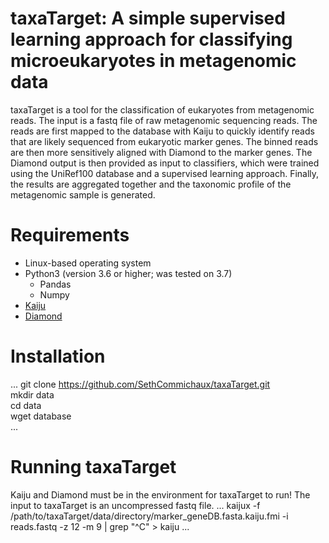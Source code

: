 # taxaTarget: A simple supervised learning approach for classifying microeukaryotes in metagenomic data
taxaTarget is a tool for the classification of eukaryotes from metagenomic reads. The input is a fastq file of raw metagenomic sequencing reads. The reads are first mapped to the database with Kaiju to quickly identify reads that are likely sequenced from eukaryotic marker genes. The binned reads are then more sensitively aligned with Diamond to the marker genes. The Diamond output is then provided as input to classifiers, which were trained using the UniRef100 database and a supervised learning approach. Finally, the results are aggregated together and the taxonomic profile of the metagenomic sample is generated.

# Requirements
* Linux-based operating system
* Python3 (version 3.6 or higher; was tested on 3.7)
  * Pandas
  * Numpy
* [Kaiju](https://github.com/bioinformatics-centre/kaiju)
* [Diamond](https://github.com/bbuchfink/diamond)
 
# Installation
...
git clone https://github.com/SethCommichaux/taxaTarget.git \
mkdir data\
cd data\
wget database\
...

# Running taxaTarget
Kaiju and Diamond must be in the environment for taxaTarget to run! The input to taxaTarget is an uncompressed fastq file.
...
kaijux -f /path/to/taxaTarget/data/directory/marker_geneDB.fasta.kaiju.fmi -i reads.fastq -z 12 -m 9 | grep "^C" > kaiju
...
